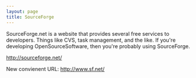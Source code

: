 ```yaml
---
layout: page
title: SourceForge
---
```




SourceForge.net is a website that provides several free services to developers. Things like CVS, task management, and the like. If you're developing OpenSourceSoftware, then you're probably using SourceForge.

http://sourceforge.net/

New convienent URL:
http://www.sf.net/

